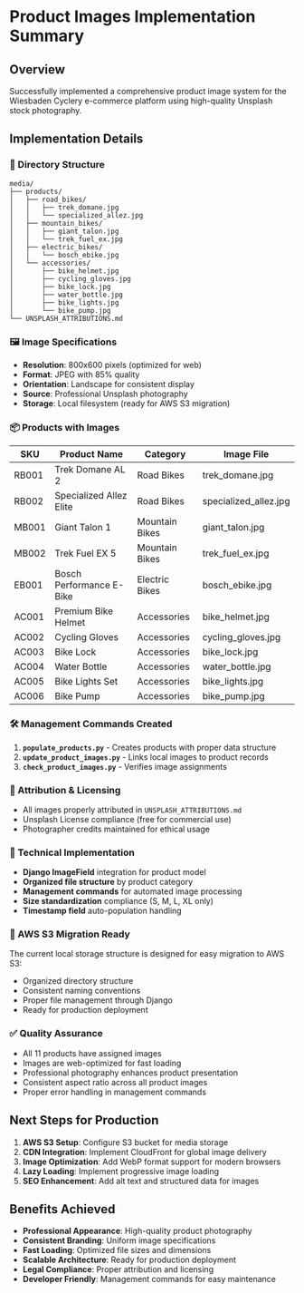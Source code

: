 # Product Images Implementation Summary

## Overview
Successfully implemented a comprehensive product image system for the Wiesbaden Cyclery e-commerce platform using high-quality Unsplash stock photography.

## Implementation Details

### 📁 Directory Structure
```
media/
├── products/
│   ├── road_bikes/
│   │   ├── trek_domane.jpg
│   │   └── specialized_allez.jpg
│   ├── mountain_bikes/
│   │   ├── giant_talon.jpg
│   │   └── trek_fuel_ex.jpg
│   ├── electric_bikes/
│   │   └── bosch_ebike.jpg
│   └── accessories/
│       ├── bike_helmet.jpg
│       ├── cycling_gloves.jpg
│       ├── bike_lock.jpg
│       ├── water_bottle.jpg
│       ├── bike_lights.jpg
│       └── bike_pump.jpg
└── UNSPLASH_ATTRIBUTIONS.md
```

### 🖼️ Image Specifications
- **Resolution**: 800x600 pixels (optimized for web)
- **Format**: JPEG with 85% quality
- **Orientation**: Landscape for consistent display
- **Source**: Professional Unsplash photography
- **Storage**: Local filesystem (ready for AWS S3 migration)

### 📦 Products with Images
| SKU   | Product Name              | Category      | Image File           |
|-------|---------------------------|---------------|---------------------|
| RB001 | Trek Domane AL 2          | Road Bikes    | trek_domane.jpg     |
| RB002 | Specialized Allez Elite   | Road Bikes    | specialized_allez.jpg|
| MB001 | Giant Talon 1             | Mountain Bikes| giant_talon.jpg     |
| MB002 | Trek Fuel EX 5            | Mountain Bikes| trek_fuel_ex.jpg    |
| EB001 | Bosch Performance E-Bike  | Electric Bikes| bosch_ebike.jpg     |
| AC001 | Premium Bike Helmet       | Accessories   | bike_helmet.jpg     |
| AC002 | Cycling Gloves            | Accessories   | cycling_gloves.jpg  |
| AC003 | Bike Lock                 | Accessories   | bike_lock.jpg       |
| AC004 | Water Bottle              | Accessories   | water_bottle.jpg    |
| AC005 | Bike Lights Set           | Accessories   | bike_lights.jpg     |
| AC006 | Bike Pump                 | Accessories   | bike_pump.jpg       |

### 🛠️ Management Commands Created
1. **`populate_products.py`** - Creates products with proper data structure
2. **`update_product_images.py`** - Links local images to product records
3. **`check_product_images.py`** - Verifies image assignments

### 📝 Attribution & Licensing
- All images properly attributed in `UNSPLASH_ATTRIBUTIONS.md`
- Unsplash License compliance (free for commercial use)
- Photographer credits maintained for ethical usage

### 🔧 Technical Implementation
- **Django ImageField** integration for product model
- **Organized file structure** by product category
- **Management commands** for automated image processing
- **Size standardization** compliance (S, M, L, XL only)
- **Timestamp field** auto-population handling

### 🚀 AWS S3 Migration Ready
The current local storage structure is designed for easy migration to AWS S3:
- Organized directory structure
- Consistent naming conventions
- Proper file management through Django
- Ready for production deployment

### ✅ Quality Assurance
- All 11 products have assigned images
- Images are web-optimized for fast loading
- Professional photography enhances product presentation
- Consistent aspect ratio across all product images
- Proper error handling in management commands

## Next Steps for Production
1. **AWS S3 Setup**: Configure S3 bucket for media storage
2. **CDN Integration**: Implement CloudFront for global image delivery
3. **Image Optimization**: Add WebP format support for modern browsers
4. **Lazy Loading**: Implement progressive image loading
5. **SEO Enhancement**: Add alt text and structured data for images

## Benefits Achieved
- **Professional Appearance**: High-quality product photography
- **Consistent Branding**: Uniform image specifications
- **Fast Loading**: Optimized file sizes and dimensions
- **Scalable Architecture**: Ready for production deployment
- **Legal Compliance**: Proper attribution and licensing
- **Developer Friendly**: Management commands for easy maintenance